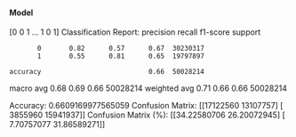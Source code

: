 #### Model
[0 0 1 ... 1 0 1]
Classification Report:
              precision    recall  f1-score   support

           0       0.82      0.57      0.67  30230317
           1       0.55      0.81      0.65  19797897

    accuracy                           0.66  50028214
   macro avg       0.68      0.69      0.66  50028214
weighted avg       0.71      0.66      0.66  50028214

Accuracy: 0.6609169977565059
Confusion Matrix:
[[17122560 13107757]
 [ 3855960 15941937]]
Confusion Matrix (%):
[[34.22580706 26.20072945]
 [ 7.70757077 31.86589271]]

